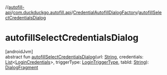 //[autofill-api](../../../index.md)/[com.duckduckgo.autofill.api](../index.md)/[CredentialAutofillDialogFactory](index.md)/[autofillSelectCredentialsDialog](autofill-select-credentials-dialog.md)

# autofillSelectCredentialsDialog

[androidJvm]\
abstract fun [autofillSelectCredentialsDialog](autofill-select-credentials-dialog.md)(url: [String](https://kotlinlang.org/api/latest/jvm/stdlib/kotlin/-string/index.html), credentials: [List](https://kotlinlang.org/api/latest/jvm/stdlib/kotlin.collections/-list/index.html)&lt;[LoginCredentials](../../com.duckduckgo.autofill.api.domain.app/-login-credentials/index.md)&gt;, triggerType: [LoginTriggerType](../../com.duckduckgo.autofill.api.domain.app/-login-trigger-type/index.md), tabId: [String](https://kotlinlang.org/api/latest/jvm/stdlib/kotlin/-string/index.html)): [DialogFragment](https://developer.android.com/reference/kotlin/androidx/fragment/app/DialogFragment.html)
